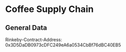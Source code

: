 # Coffee Supply Chain

## General Data
Rinkeby-Contract-Address: 0x3D5DaDB0973cDFC249eA6a0534CbBf76dBC40EB5
